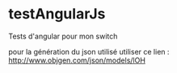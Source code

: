 # testAngularJs
Tests d'angular pour mon switch

pour la génération du json utilisé utiliser ce lien : http://www.objgen.com/json/models/lOH

